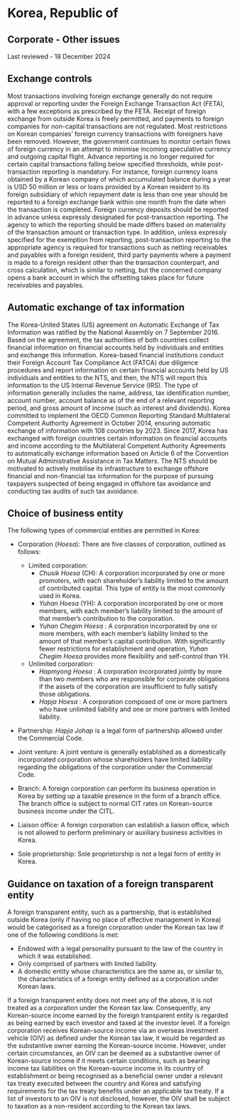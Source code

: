 # Korea, Republic of
## Corporate - Other issues
Last reviewed - 18 December 2024
## Exchange controls
Most transactions involving foreign exchange generally do not require approval or reporting under the Foreign Exchange Transaction Act (FETA), with a few exceptions as prescribed by the FETA. Receipt of foreign exchange from outside Korea is freely permitted, and payments to foreign companies for non-capital transactions are not regulated. Most restrictions on Korean companies’ foreign currency transactions with foreigners have been removed. However, the government continues to monitor certain flows of foreign currency in an attempt to minimise incoming speculative currency and outgoing capital flight.
Advance reporting is no longer required for certain capital transactions falling below specified thresholds, while post-transaction reporting is mandatory. For instance, foreign currency loans obtained by a Korean company of which accumulated balance during a year is USD 50 million or less or loans provided by a Korean resident to its foreign subsidiary of which repayment date is less than one year should be reported to a foreign exchange bank within one month from the date when the transaction is completed. Foreign currency deposits should be reported in advance unless expressly designated for post-transaction reporting. The agency to which the reporting should be made differs based on materiality of the transaction amount or transaction type.
In addition, unless expressly specified for the exemption from reporting, post-transaction reporting to the appropriate agency is required for transactions such as netting receivables and payables with a foreign resident, third party payments where a payment is made to a foreign resident other than the transaction counterpart, and cross calculation, which is similar to netting, but the concerned company opens a bank account in which the offsetting takes place for future receivables and payables. 
## Automatic exchange of tax information
The Korea-United States (US) agreement on Automatic Exchange of Tax Information was ratified by the National Assembly on 7 September 2016. Based on the agreement, the tax authorities of both countries collect financial information on financial accounts held by individuals and entities and exchange this information. Korea-based financial institutions conduct their Foreign Account Tax Compliance Act (FATCA) due diligence procedures and report information on certain financial accounts held by US individuals and entities to the NTS, and then, the NTS will report this information to the US Internal Revenue Service (IRS). The type of information generally includes the name, address, tax identification number, account number, account balance as of the end of a relevant reporting period, and gross amount of income (such as interest and dividends). Korea committed to implement the OECD Common Reporting Standard Multilateral Competent Authority Agreement in October 2014, ensuring automatic exchange of information with 108 countries by 2023.
Since 2017, Korea has exchanged with foreign countries certain information on financial accounts and income according to the Multilateral Competent Authority Agreements to automatically exchange information based on Article 6 of the Convention on Mutual Administrative Assistance in Tax Matters. The NTS should be motivated to actively mobilise its infrastructure to exchange offshore financial and non-financial tax information for the purpose of pursuing taxpayers suspected of being engaged in offshore tax avoidance and conducting tax audits of such tax avoidance.
## Choice of business entity
The following types of commercial entities are permitted in Korea:
  * Corporation (_Hoesa_): There are five classes of corporation, outlined as follows: 
    * Limited corporation: 
      * _Chusik Hoesa_ (CH): A corporation incorporated by one or more promoters, with each shareholder’s liability limited to the amount of contributed capital. This type of entity is the most commonly used in Korea.
      * _Yuhan Hoesa_ (YH): A corporation incorporated by one or more members, with each member’s liability limited to the amount of that member’s contribution to the corporation.
      * _Yuhan Chegim Hoesa_ : A corporation incorporated by one or more members, with each member’s liability limited to the amount of that member’s capital contribution. With significantly fewer restrictions for establishment and operation, _Yuhan Chegim Hoesa_ provides more flexibility and self-control than YH.
    * Unlimited corporation: 
      * _Hapmyong Hoesa_ : A corporation incorporated jointly by more than two members who are responsible for corporate obligations if the assets of the corporation are insufficient to fully satisfy those obligations.
      * _Hapja Hoesa_ : A corporation composed of one or more partners who have unlimited liability and one or more partners with limited liability.


  * Partnership: _Hapja Johap_ is a legal form of partnership allowed under the Commercial Code.
  * Joint venture: A joint venture is generally established as a domestically incorporated corporation whose shareholders have limited liability regarding the obligations of the corporation under the Commercial Code.
  * Branch: A foreign corporation can perform its business operation in Korea by setting up a taxable presence in the form of a branch office. The branch office is subject to normal CIT rates on Korean-source business income under the CITL.
  * Liaison office: A foreign corporation can establish a liaison office, which is not allowed to perform preliminary or auxiliary business activities in Korea.
  * Sole proprietorship: Sole proprietorship is not a legal form of entity in Korea.


## Guidance on taxation of a foreign transparent entity
A foreign transparent entity, such as a partnership, that is established outside Korea (only if having no place of effective management in Korea) would be categorised as a foreign corporation under the Korean tax law if one of the following conditions is met:
  * Endowed with a legal personality pursuant to the law of the country in which it was established.
  * Only comprised of partners with limited liability.
  * A domestic entity whose characteristics are the same as, or similar to, the characteristics of a foreign entity defined as a corporation under Korean laws.


If a foreign transparent entity does not meet any of the above, it is not treated as a corporation under the Korean tax law. Consequently, any Korean-source income earned by the foreign transparent entity is regarded as being earned by each investor and taxed at the investor level. 
If a foreign corporation receives Korean-source income via an overseas investment vehicle (OIV) as defined under the Korean tax law, it would be regarded as the substantive owner earning the Korean-source income. However, under certain circumstances, an OIV can be deemed as a substantive owner of Korean-source income if it meets certain conditions, such as bearing income tax liabilities on the Korean-source income in its country of establishment or being recognised as a beneficial owner under a relevant tax treaty executed between the country and Korea and satisfying requirements for the tax treaty benefits under an applicable tax treaty. If a list of investors to an OIV is not disclosed, however, the OIV shall be subject to taxation as a non-resident according to the Korean tax laws.
